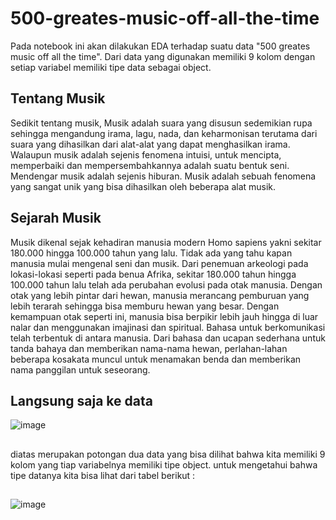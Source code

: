 # 500-greates-music-off-all-the-time
Pada notebook ini akan dilakukan EDA terhadap suatu data "500 greates music off all the time". Dari data yang digunakan memiliki 9 kolom dengan setiap variabel memiliki tipe 
data sebagai object. 
## Tentang Musik
Sedikit tentang musik, Musik adalah suara yang disusun sedemikian rupa sehingga mengandung irama, lagu, nada, dan keharmonisan terutama dari suara yang dihasilkan dari alat-alat yang dapat menghasilkan irama. Walaupun musik adalah sejenis fenomena intuisi, untuk mencipta, memperbaiki dan mempersembahkannya adalah suatu bentuk seni. Mendengar musik adalah sejenis hiburan. Musik adalah sebuah fenomena yang sangat unik yang bisa dihasilkan oleh beberapa alat musik.
## Sejarah Musik
Musik dikenal sejak kehadiran manusia modern Homo sapiens yakni sekitar 180.000 hingga 100.000 tahun yang lalu. Tidak ada yang tahu kapan manusia mulai mengenal seni dan musik. Dari penemuan arkeologi pada lokasi-lokasi seperti pada benua Afrika, sekitar 180.000 tahun hingga 100.000 tahun lalu telah ada perubahan evolusi pada otak manusia. Dengan otak yang lebih pintar dari hewan, manusia merancang pemburuan yang lebih terarah sehingga bisa memburu hewan yang besar. Dengan kemampuan otak seperti ini, manusia bisa berpikir lebih jauh hingga di luar nalar dan menggunakan imajinasi dan spiritual. Bahasa untuk berkomunikasi telah terbentuk di antara manusia. Dari bahasa dan ucapan sederhana untuk tanda bahaya dan memberikan nama-nama hewan, perlahan-lahan beberapa kosakata muncul untuk menamakan benda dan memberikan nama panggilan untuk seseorang.
## Langsung saja ke data
![image](https://user-images.githubusercontent.com/64015588/102445182-77bddd80-405d-11eb-8ece-750d7c1f840f.png)
##
diatas merupakan potongan dua data yang bisa dilihat bahwa kita memiliki 9 kolom yang tiap variabelnya memiliki tipe object. untuk mengetahui bahwa tipe datanya kita bisa lihat dari tabel berikut :
##
![image](https://user-images.githubusercontent.com/64015588/102445456-1d714c80-405e-11eb-8396-129bfb7c65b6.png)

